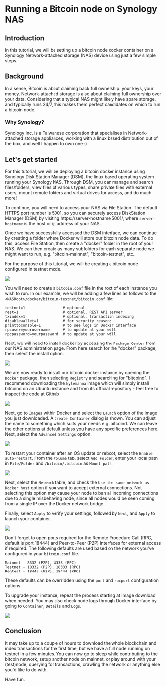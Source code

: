 #  Running a Bitcoin node on Synology NAS

## Introduction

In this tutorial, we will be setting up a bitcoin node docker container on a Synology Network-attached storage (NAS) device using  just a few simple steps.

## Background

In a sense, Bitcoin is about claiming back full ownership: your keys, your money. Network-attached storage is also about claiming full ownership over your data. Considering that a typical NAS might likely have spare storage, and typically runs 24/7, this makes them perfect candidates on which to run a bitcoin node.

### Why Synology?

Synology Inc. is a Taiwanese corporation that specialises in Network-attached storage appliances, working with a linux based distribution out of the box, and well I happen to own one :)

## Let's get started

For this tutorial, we will be deploying a bitcoin docker instance using Synology Disk Station Manager (DSM), the linux based operating system running your Synology NAS. Through DSM, you can manage and search files/folders, view files of various types, share private files with external users, mount remote folders and virtual drives for access, and do much more!

To continue, you will need to access your NAS via File Station. The default HTTPS port number is 5001, so you can securely access DiskStation Manager (DSM) by visiting https://server-hostname:5001/, where `server-hostname` is the host or ip address of your NAS.

Once we have successfully accessed the DSM interface, we can continue by creating a folder where Docker will store our bitcoin node data. To do this, access File Station, then create a "docker" folder in the root of your NAS. We can then create as many subfolders for each separate node we might want to run, e.g. "bitcoin-mainnet", "bitcoin-testnet", etc..

For the purpose of this tutorial, we will be creating a bitcoin node configured in testnet mode.

![](images/CdpkwsY.png)

You will need to create a `bitcoin.conf` file in the root of each instance you wish to run. In our example, we will be adding a few lines as follows to the `<NASRoot>/docker/bitcoin-testnet/bitcoin.conf` file:

```console
testnet=1                 # optional
rest=1                    # optional, REST API server
txindex=1                 # optional, transaction indexing
disablewallet=1           # for security reasons
printtoconsole=1          # to see logs in Docker interface
rpcuser=yourusername      # to update at your will
rpcpassword=yourpassword  # to update at your will
```

Next, we will need to install docker by accessing the `Package Center` from our NAS administration page. From here search for the "docker" package, then select the install option.

![](images/nRDd07S.png)

 We are now ready to install our bitcoin docker instance by opening the `Docker` package, then selecting `Registry` and searching for "bitcoind". I recommend downloading the `kylemanna` image which will simply install bitcoind on an Ubuntu instance and from its official repository - feel free to inspect the code at [Github](https://github.com/kylemanna/docker-bitcoind/blob/master/Dockerfile)

![](images/wiZtXhR.png)

Next, go to `Images` within Docker and select the `Launch` option of the image you just downloaded. A `Create Container` dialog is shown. You can adjust the name to something which suits your needs e.g. bitcoind. We can leave the other options at default unless you have any specific preferences here. Next, select the `Advanced Settings` option.

![](images/gmtcZSK.png)

To restart your container after an OS update or reboot, select the `Enable auto-restart`.
From the `Volume` tab, select `Add Folder`, enter your local path in `File/Folder` and `/bitcoin/.bitcoin` as `Mount path`.

![](images/xHeRvi9.png)

Next, select the `Network` table, and check the `Use the same network as Docker host` option if you want to accept external connections. Not selecting this option may cause your node to ban all incoming connections due to a single misbehaving node, since all nodes would be seen coming from a single IP over the Docker network bridge.

Finally, select `Apply` to verify your settings, followed by `Next`, and `Apply` to launch your container.

![](images/M6LLEI2.png)

Don't forget to open ports required for the Remote Procedure Call (RPC, default is port 18444) and Peer-to-Peer (P2P) interfaces for external access if required. The following defaults are used based on the network you've configured in your `bitcoin.conf` file.

```console
Mainnet - 8332 (P2P), 8333 (RPC)
Testnet - 18332 (P2P), 18333 (RPC)
Regtest - 18443 (P2P), 18444 (RPC)
```

These defaults can be overridden using the `port` and `rpcport` configuration options.

To upgrade your instance, repeat the process starting at image download when needed. You may also check node logs through Docker interface by going to `Container`, `Details` and `Logs`.

![](images/lk3vv58.png)

## Conclusion

It may take up to a couple of hours to download the whole blockchain and index transactions for the first time, but we have a full node running on testnet in a few minutes. You can now go to sleep while contributing to the bitcoin network, setup another node on mainnet, or play around with your (test)node, querying for transactions, crawling the network or anything else you'd like to do with.

Have fun.
